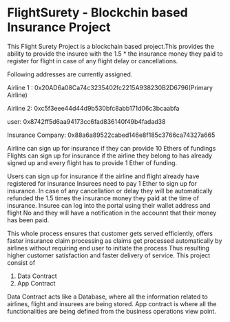 # FlightSurety - Blockchin based Insurance Project
This Flight Surety Project is a blockchain based project.This provides the ability to provide the insuree with the 1.5 * the insurance money they paid to register for flight in case of any flight delay or cancellations.

Following addresses are currently assigned. 

Airline 1 : 0x20AD6a08Ca74c3235402fc2215A938230B2D6796(Primary Airline)

Airline 2: 0xc5f3eee44d44d9b530bfc8abb171d06c3bcaabfa

user: 0x8742ff5d6aa94173cc6fad836140f49b4fadad38

Insurance Company: 0x88a6a89522cabed146e8f185c3766ca74327a665

Airline can sign up for insurance if they can provide 10 Ethers of fundings
Flights can sign up for insurance if the airline they belong to has already signed up 
and every flight has to provide 1 Ether of funding.

Users can sign up for insurance if the airline and flight already have registered for insurance
Insurees need to pay 1 Ether to sign up for insurance.
In case of any cancellation or delay they will be automatically refunded the 1.5 times the insurance money they paid at the time of insurance.
Insuree can log into the portal using their wallet address and flight No and they will have a notification in the accounnt that their money has been paid.

This whole process ensures that customer gets served efficiently, offers faster insurance claim processing as claims get processed automatically by airlines without requiring end user to initiate the process
Thus resulting higher customer satisfaction and faster delivery of service. 
This project consist of 

1. Data Contract 
2. App Contract 

Data Contract acts like a Database, where all the information related to airlines, flight and insurees are being stored.
App contract is where all the functionalities are being defined from the business operations view point.
